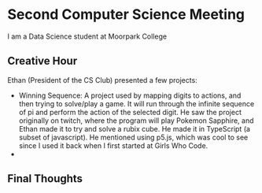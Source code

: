 # Second Computer Science Meeting
I am a Data Science student at Moorpark College

## Creative Hour
Ethan (President of the CS Club) presented a few projects:
- Winning Sequence: A project used by mapping digits to actions, and then trying to solve/play a game. It will run through the infinite sequence of pi and perform the action of the selected digit. He saw the project originally on twitch, where the program will play Pokemon Sapphire, and Ethan made it to try and solve a rubix cube. He made it in TypeScript (a subset of javascript). He mentioned using p5.js, which was cool to see since I used it back when I first started at Girls Who Code.
- 

## Final Thoughts
